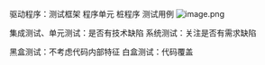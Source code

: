 
驱动程序：测试框架
程序单元
桩程序
测试用例
![image.png](https://chillcharlie-img.oss-cn-hangzhou.aliyuncs.com/image%2F2023%2F06%2F09%2F23dff70f0b9ac61dc51e05d97c2b2bba_20230609173841.png)


集成测试、单元测试：是否有技术缺陷
系统测试：关注是否有需求缺陷


黑盒测试：不考虑代码内部特征
白盒测试：代码覆盖
